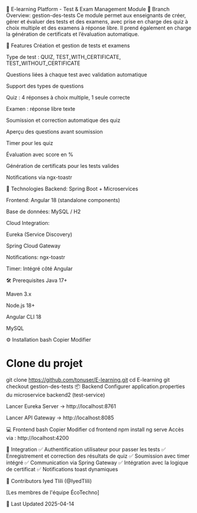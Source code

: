 🧠 E-learning Platform - Test & Exam Management Module
🎯 Branch Overview: gestion-des-tests
Ce module permet aux enseignants de créer, gérer et évaluer des tests et des examens, avec prise en charge des quiz à choix multiple et des examens à réponse libre. Il prend également en charge la génération de certificats et l’évaluation automatique.

🚀 Features
Création et gestion de tests et examens

Type de test : QUIZ, TEST_WITH_CERTIFICATE, TEST_WITHOUT_CERTIFICATE

Questions liées à chaque test avec validation automatique

Support des types de questions

Quiz : 4 réponses à choix multiple, 1 seule correcte

Examen : réponse libre texte

Soumission et correction automatique des quiz

Aperçu des questions avant soumission

Timer pour les quiz

Évaluation avec score en %

Génération de certificats pour les tests valides

Notifications via ngx-toastr

🔧 Technologies
Backend: Spring Boot + Microservices

Frontend: Angular 18 (standalone components)

Base de données: MySQL / H2

Cloud Integration:

Eureka (Service Discovery)

Spring Cloud Gateway

Notifications: ngx-toastr

Timer: Intégré côté Angular

🛠️ Prerequisites
Java 17+

Maven 3.x

Node.js 18+

Angular CLI 18

MySQL

⚙️ Installation
bash
Copier
Modifier
# Clone du projet
git clone https://github.com/tonuser/E-learning.git
cd E-learning
git checkout gestion-des-tests
📦 Backend
Configurer application.properties du microservice backend2 (test-service)

Lancer Eureka Server → http://localhost:8761

Lancer API Gateway → http://localhost:8085

💻 Frontend
bash
Copier
Modifier
cd frontend
npm install
ng serve
Accès via : http://localhost:4200

🔄 Integration
✅ Authentification utilisateur pour passer les tests
✅ Enregistrement et correction des résultats de quiz
✅ Soumission avec timer intégré
✅ Communication via Spring Gateway
✅ Intégration avec la logique de certificat
✅ Notifications toast dynamiques

👥 Contributors
Iyed Tlili (@IyedTlili)

[Les membres de l'équipe ÉcoTechno]

📅 Last Updated
2025-04-14

